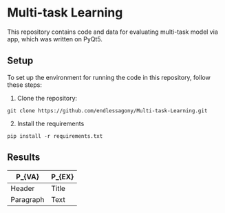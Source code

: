 # Multi-task Learning

This repository contains code and data for evaluating multi-task model via app, which was written on PyQt5.

## Setup

To set up the environment for running the code in this repository, follow these steps:

1. Clone the repository: 
```
git clone https://github.com/endlessagony/Multi-task-Learning.git
```
2. Install the requirements
```
pip install -r requirements.txt
```

## Results

| P_{VA}      | P_{EX}      |
| ----------- | ----------- |
| Header      | Title       |
| Paragraph   | Text        |
